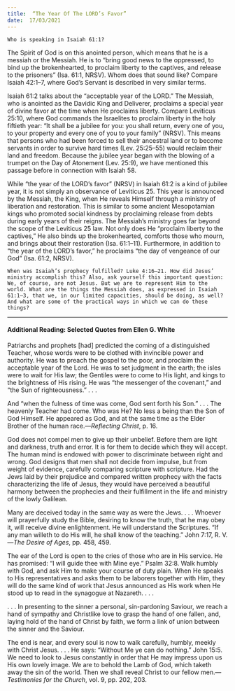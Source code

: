```yaml
---
title:  “The Year Of The LORD’s Favor” 
date:  17/03/2021
---
```


`Who is speaking in Isaiah 61:1?`

The Spirit of God is on this anointed person, which means that he is a messiah or the Messiah. He is to “bring good news to the oppressed, to bind up the brokenhearted, to proclaim liberty to the captives, and release to the prisoners” (Isa. 61:1, NRSV). Whom does that sound like? Compare Isaiah 42:1–7, where God’s Servant is described in very similar terms.

Isaiah 61:2 talks about the “acceptable year of the LORD.” The Messiah, who is anointed as the Davidic King and Deliverer, proclaims a special year of divine favor at the time when He proclaims liberty. Compare Leviticus 25:10, where God commands the Israelites to proclaim liberty in the holy fiftieth year: “It shall be a jubilee for you: you shall return, every one of you, to your property and every one of you to your family” (NRSV). This means that persons who had been forced to sell their ancestral land or to become servants in order to survive hard times (Lev. 25:25–55) would reclaim their land and freedom. Because the jubilee year began with the blowing of a trumpet on the Day of Atonement (Lev. 25:9), we have mentioned this passage before in connection with Isaiah 58.

While “the year of the LORD’s favor” (NRSV) in Isaiah 61:2 is a kind of jubilee year, it is not simply an observance of Leviticus 25. This year is announced by the Messiah, the King, when He reveals Himself through a ministry of liberation and restoration. This is similar to some ancient Mesopotamian kings who promoted social kindness by proclaiming release from debts during early years of their reigns. The Messiah’s ministry goes far beyond the scope of the Leviticus 25 law. Not only does He “proclaim liberty to the captives,” He also binds up the brokenhearted, comforts those who mourn, and brings about their restoration (Isa. 61:1–11). Furthermore, in addition to “the year of the LORD’s favor,” he proclaims “the day of vengeance of our God” (Isa. 61:2, NRSV).

`When was Isaiah’s prophecy fulfilled? Luke 4:16–21. How did Jesus’ ministry accomplish this? Also, ask yourself this important question: We, of course, are not Jesus. But we are to represent Him to the world. What are the things the Messiah does, as expressed in Isaiah 61:1–3, that we, in our limited capacities, should be doing, as well? And what are some of the practical ways in which we can do these things?`

---

#### Additional Reading: Selected Quotes from Ellen G. White

Patriarchs and prophets [had] predicted the coming of a distinguished Teacher, whose words were to be clothed with invincible power and authority. He was to preach the gospel to the poor, and proclaim the acceptable year of the Lord. He was to set judgment in the earth; the isles were to wait for His law; the Gentiles were to come to His light, and kings to the brightness of His rising. He was “the messenger of the covenant,” and “the Sun of righteousness.” . . .

And “when the fulness of time was come, God sent forth his Son.” . . . The heavenly Teacher had come. Who was He? No less a being than the Son of God Himself. He appeared as God, and at the same time as the Elder Brother of the human race.—_Reflecting Christ_, p. 16.

God does not compel men to give up their unbelief. Before them are light and darkness, truth and error. It is for them to decide which they will accept. The human mind is endowed with power to discriminate between right and wrong. God designs that men shall not decide from impulse, but from weight of evidence, carefully comparing scripture with scripture. Had the Jews laid by their prejudice and compared written prophecy with the facts characterizing the life of Jesus, they would have perceived a beautiful harmony between the prophecies and their fulfillment in the life and ministry of the lowly Galilean.

Many are deceived today in the same way as were the Jews. . . . Whoever will prayerfully study the Bible, desiring to know the truth, that he may obey it, will receive divine enlightenment. He will understand the Scriptures. “If any man willeth to do His will, he shall know of the teaching.” John 7:17, R. V.—_The Desire of Ages_, pp. 458, 459.

The ear of the Lord is open to the cries of those who are in His service. He has promised: “I will guide thee with Mine eye.” Psalm 32:8. Walk humbly with God, and ask Him to make your course of duty plain. When He speaks to His representatives and asks them to be laborers together with Him, they will do the same kind of work that Jesus announced as His work when He stood up to read in the synagogue at Nazareth. . . .

. . . In presenting to the sinner a personal, sin-pardoning Saviour, we reach a hand of sympathy and Christlike love to grasp the hand of one fallen, and, laying hold of the hand of Christ by faith, we form a link of union between the sinner and the Saviour.

The end is near, and every soul is now to walk carefully, humbly, meekly with Christ Jesus. . . . He says: “Without Me ye can do nothing.” John 15:5. We need to look to Jesus constantly in order that He may impress upon us His own lovely image. We are to behold the Lamb of God, which taketh away the sin of the world. Then we shall reveal Christ to our fellow men.—_Testimonies for the Church_, vol. 9, pp. 202, 203.